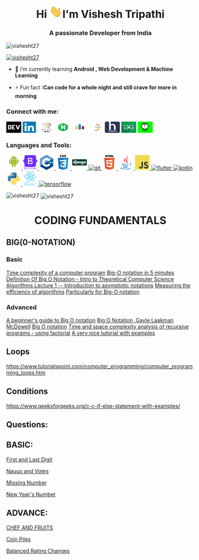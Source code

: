 <h1 align="center">Hi <img src="https://github.com/ABSphreak/ABSphreak/blob/master/gifs/Hi.gif" width="35px">I'm Vishesh Tripathi</h1>
<h3 align="center">A passionate Developer from India</h3>

<p align="left"> <img src="https://komarev.com/ghpvc/?username=vishesht27&label=Profile%20views&color=0e75b6&style=flat" alt="vishesht27" /> </p>

<p align="left"> <a href="https://github.com/ryo-ma/github-profile-trophy"><img src="https://github-profile-trophy.vercel.app/?username=vishesht27" alt="vishesht27" /></a> </p>

- 🌱 I’m currently learning **Android , Web Development & Machine Learning**

- ⚡ Fun fact **:Can code for a whole night and still crave for more in morning**

<h3 align="left">Connect with me:</h3>
<p align="left">
  
<a href="https://dev.to/vishesht27" target="blank"><img align="center" src="https://github.com/Vishesht27/Vishesht27/blob/main/dev1.png" alt="vishesht27" height="30" width="40" /></a>
<a href="https://www.linkedin.com/in/vishesh-tripathi-3a62961b8/" target="blank"><img align="center" src="https://github.com/Vishesht27/Vishesht27/blob/main/linkedin1.jpg" alt="vishesh tripathi" height="30" width="40" /></a>
<a href="https://www.codechef.com/users/vishesht27" target="blank"><img align="center" src="https://github.com/Vishesht27/Vishesht27/blob/main/download.jpg" alt="vishesht27" height="30" width="40" /></a>
<a href="https://www.hackerrank.com/vishesht27" target="blank"><img align="center" src="https://github.com/Vishesht27/Vishesht27/blob/main/HackerRank_logo.png" alt="vishesht27" height="30" width="40" /></a>
<a href="https://codeforces.com/profile/vishesht27" target="blank"><img align="center" src="https://github.com/Vishesht27/Vishesht27/blob/main/codeforces1.png" alt="vishesht27" height="30" width="40" /></a>
<a href="https://www.leetcode.com/vishesht27" target="blank"><img align="center" src="https://github.com/Vishesht27/Vishesht27/blob/main/LeetCode_logo_rvs.png" alt="vishesht27" height="30" width="40" /></a>
<a href="https://www.hackerearth.com/@vishesht27" target="blank"><img align="center" src="https://github.com/Vishesht27/Vishesht27/blob/main/hackerearth1.png" alt="vishesht27" height="30" width="40" /></a>
<a href="https://auth.geeksforgeeks.org/user/vishesht27/profile" target="blank"><img align="center" src="https://github.com/Vishesht27/Vishesht27/blob/main/gfg1.png" alt="vishesht27" height="30" width="40" /></a>
<a href="https://hackernoon.com/u/vishesht27" target="blank"><img align="center" src="https://github.com/Vishesht27/Vishesht27/blob/main/hw2.jpg" alt="vishesht27" height="30" width="40" /></a>

</p>

<h3 align="left">Languages and Tools:</h3>
<p align="left"> <a href="https://developer.android.com" target="_blank"> <img src="https://raw.githubusercontent.com/devicons/devicon/master/icons/android/android-original-wordmark.svg" alt="android" width="40" height="40"/> </a> <a href="https://getbootstrap.com" target="_blank"> <img src="https://raw.githubusercontent.com/devicons/devicon/master/icons/bootstrap/bootstrap-plain-wordmark.svg" alt="bootstrap" width="40" height="40"/> </a> <a href="https://www.w3schools.com/cpp/" target="_blank"> <img src="https://raw.githubusercontent.com/devicons/devicon/master/icons/cplusplus/cplusplus-original.svg" alt="cplusplus" width="40" height="40"/> </a> <a href="https://www.w3schools.com/css/" target="_blank"> <img src="https://raw.githubusercontent.com/devicons/devicon/master/icons/css3/css3-original-wordmark.svg" alt="css3" width="40" height="40"/> </a> <a href="https://www.djangoproject.com/" target="_blank"> <img src="https://raw.githubusercontent.com/devicons/devicon/master/icons/django/django-original.svg" alt="django" width="40" height="40"/> </a> <a href="https://git-scm.com/" target="_blank"> <img src="https://www.vectorlogo.zone/logos/git-scm/git-scm-icon.svg" alt="git" width="40" height="40"/> </a> <a href="https://www.w3.org/html/" target="_blank"> <img src="https://raw.githubusercontent.com/devicons/devicon/master/icons/html5/html5-original-wordmark.svg" alt="html5" width="40" height="40"/> </a> <a href="https://www.java.com" target="_blank"> <img src="https://raw.githubusercontent.com/devicons/devicon/master/icons/java/java-original.svg" alt="java" width="40" height="40"/> </a> <a href="https://developer.mozilla.org/en-US/docs/Web/JavaScript" target="_blank"> <img src="https://raw.githubusercontent.com/devicons/devicon/master/icons/javascript/javascript-original.svg" alt="javascript" width="40" height="40"/> </a><a href="https://flutter.dev" target="_blank"> <img src="https://www.vectorlogo.zone/logos/flutterio/flutterio-icon.svg" alt="flutter" width="40" height="40"/> </a> <a href="https://kotlinlang.org" target="_blank"> <img src="https://www.vectorlogo.zone/logos/kotlinlang/kotlinlang-icon.svg" alt="kotlin" width="40" height="40"/> </a> <a href="https://www.python.org" target="_blank"> <img src="https://raw.githubusercontent.com/devicons/devicon/master/icons/python/python-original.svg" alt="python" width="40" height="40"/> </a> <a href="https://reactjs.org/" target="_blank"> <img src="https://raw.githubusercontent.com/devicons/devicon/master/icons/react/react-original-wordmark.svg" alt="react" width="40" height="40"/> </a> <a href="https://www.tensorflow.org" target="_blank"> <img src="https://www.vectorlogo.zone/logos/tensorflow/tensorflow-icon.svg" alt="tensorflow" width="40" height="40"/> </a> </p>

<p><img align="left" src="https://github-readme-stats.vercel.app/api/top-langs?username=vishesht27&show_icons=true&locale=en&layout=compact" alt="vishesht27" /></p>

<p>&nbsp;<img align="center" src="https://github-readme-stats.vercel.app/api?username=vishesht27&show_icons=true&locale=en" alt="vishesht27" /></p>


<h1 align="center">CODING FUNDAMENTALS</h1>


<h2 align="left">BIG(0-NOTATION)</h2>

<h3 align = "left">Basic</h3>

<a href=" https://www.youtube.com/watch?v=V42FBiohc6c&list=PL2_aWCzGMAwI9HK8YPVBjElbLbI3ufctn" target="blank">Time complexity of a computer program</a>
<a href="https://www.youtube.com/watch?v=__vX2sjlpXU" target="blank">Big-O notation in 5 minutes</a>
<a href="https://www.youtube.com/watch?v=i1F_Uu0bYCc" target="blank">Definition Of Big O Notation - Intro to Theoretical Computer Science</a>
<a href="https://www.youtube.com/watch?v=aGjL7YXI31Q" target="blank">Algorithms Lecture 1 -- Introduction to asymptotic notations</a>
<a href="https://www.iarcs.org.in/inoi/online-study-material/topics/efficiency.php" target="blank">Measuring the efficiency of algorithms</a>
<a href="https://runestone.academy/runestone/books/published/pythonds/AlgorithmAnalysis/toctree.html" target="blank">Particularly for Big-O notation</a>







<h3 align="left">Advanced</h3>

<a href=" https://rob-bell.net/2009/06/a-beginners-guide-to-big-o-notation/" target="blank">A beginner's guide to Big O notation</a>
<a href="https://www.youtube.com/watch?v=v4cd1O4zkGw" target="blank">Big O Notation, Gayle Laakman McDowell</a>
<a href="http://web.mit.edu/16.070/www/lecture/big_o.pdf" target="blank">Big O notation</a>
<a href="https://www.youtube.com/watch?v=ncpTxqK35PI" target="blank">Time and space complexity analysis of recursive programs - using factorial</a>
<a href="https://web.archive.org/web/20171215122943/http://eniac.cs.qc.cuny.edu/andrew/csci700/lecture2.pdf" target="blank">A very nice tutorial with examples</a>



<h2 align="left">Loops</h2>

<a href="https://dev.to/vishesht27" target="blank"></a>
https://www.tutorialspoint.com/computer_programming/computer_programming_loops.htm

<h2 align ="left">Conditions</h2>
 
<a href="https://dev.to/vishesht27" target="blank"></a> 
https://www.geeksforgeeks.org/c-c-if-else-statement-with-examples/



<h2 align = "left">Questions:</h3>

<h2 align = "left">BASIC:</h3>

<a href="https://www.codechef.com/problems/FLOW004" target="blank">First and Last Digit</a>

<a href="https://codeforces.com/contest/1173/problem/A" target="blank">Nauuo and Votes</a>

<a href="https://cses.fi/problemset/task/1083f" target="blank">Missing Number</a>

<a href="https://codeforces.com/contest/1475/problem/B" target="blank">New Year's Number</a>



<h2 align = "left">ADVANCE:</h3>

<a href="https://www.codechef.com/problems/FRUITS" target="blank">CHEF AND FRUITS</a>

<a href="https://cses.fi/problemset/task/1754" target="blank">Coin Piles</a>

<a href="https://codeforces.com/problemset/problem/1237/A" target="blank">Balanced Rating Changes</a>





